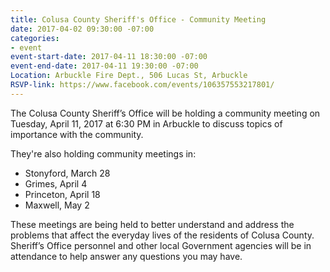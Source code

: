 ```yaml
---
title: Colusa County Sheriff's Office - Community Meeting
date: 2017-04-02 09:30:00 -07:00
categories:
- event
event-start-date: 2017-04-11 18:30:00 -07:00
event-end-date: 2017-04-11 19:30:00 -07:00
Location: Arbuckle Fire Dept., 506 Lucas St, Arbuckle
RSVP-link: https://www.facebook.com/events/106357553217801/
---
```


The Colusa County Sheriff’s Office will be holding a community meeting on Tuesday, April 11, 2017 at 6:30 PM in Arbuckle to discuss topics of importance with the community.

They're also holding community meetings in: 
* Stonyford, March 28
* Grimes, April 4
* Princeton, April 18
* Maxwell, May 2

These meetings are being held to better understand and address the problems that affect the everyday lives of the residents of Colusa County. Sheriff’s Office personnel and other local Government agencies will be in attendance to help answer any questions you may have. 